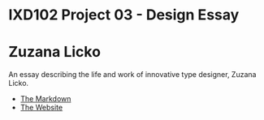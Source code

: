 IXD102 Project 03 - Design Essay
======================================

Zuzana Licko
======================================
An essay describing the life and work of innovative type designer, Zuzana Licko.

- [The Markdown](https://ryanmcclelland.github.io/zuzana_licko/essay.md)
- [The Website](https://ryanmcclelland.github.io/zuzana_licko/zuzana1.html)
